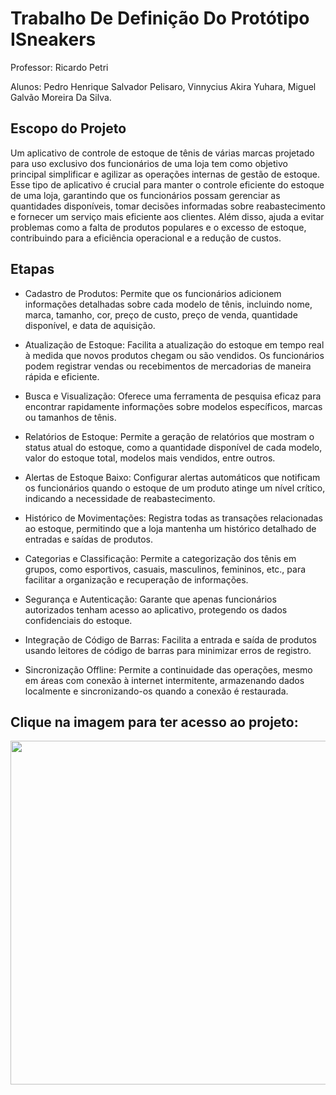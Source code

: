 <h1> Trabalho De Definição Do Protótipo ISneakers</h1>

Professor: Ricardo Petri

Alunos: Pedro Henrique Salvador Pelisaro, Vinnycius Akira Yuhara, Miguel Galvão Moreira Da Silva.

<h2> Escopo do Projeto</h2>
Um aplicativo de controle de estoque de tênis de várias marcas projetado para uso exclusivo dos funcionários de uma loja tem como objetivo principal simplificar e agilizar as operações internas de gestão de estoque. Esse tipo de aplicativo é crucial para manter o controle eficiente do estoque de uma loja, garantindo que os funcionários possam gerenciar as quantidades disponíveis, tomar decisões informadas sobre reabastecimento e fornecer um serviço mais eficiente aos clientes. Além disso, ajuda a evitar problemas como a falta de produtos populares e o excesso de estoque, contribuindo para a eficiência operacional e a redução de custos.

<h2> Etapas</h2>

- Cadastro de Produtos: Permite que os funcionários adicionem informações detalhadas sobre cada modelo de tênis, incluindo nome, marca, tamanho, cor, preço de custo, preço de venda, quantidade disponível, e data de aquisição.

- Atualização de Estoque: Facilita a atualização do estoque em tempo real à medida que novos produtos chegam ou são vendidos. Os funcionários podem registrar vendas ou recebimentos de mercadorias de maneira rápida e eficiente.

- Busca e Visualização: Oferece uma ferramenta de pesquisa eficaz para encontrar rapidamente informações sobre modelos específicos, marcas ou tamanhos de tênis.

- Relatórios de Estoque: Permite a geração de relatórios que mostram o status atual do estoque, como a quantidade disponível de cada modelo, valor do estoque total, modelos mais vendidos, entre outros.

- Alertas de Estoque Baixo: Configurar alertas automáticos que notificam os funcionários quando o estoque de um produto atinge um nível crítico, indicando a necessidade de reabastecimento.

- Histórico de Movimentações: Registra todas as transações relacionadas ao estoque, permitindo que a loja mantenha um histórico detalhado de entradas e saídas de produtos.

- Categorias e Classificação: Permite a categorização dos tênis em grupos, como esportivos, casuais, masculinos, femininos, etc., para facilitar a organização e recuperação de informações.

- Segurança e Autenticação: Garante que apenas funcionários autorizados tenham acesso ao aplicativo, protegendo os dados confidenciais do estoque.

- Integração de Código de Barras: Facilita a entrada e saída de produtos usando leitores de código de barras para minimizar erros de registro.

- Sincronização Offline: Permite a continuidade das operações, mesmo em áreas com conexão à internet intermitente, armazenando dados localmente e sincronizando-os quando a conexão é restaurada.


<h2> Clique na imagem para ter acesso ao projeto:</h2>
<a href="https://balsamiq.cloud/s7u3j6v/pr2653f"> <img src="https://cdn.discordapp.com/attachments/1081703389819306036/1161785724169895946/image.png?ex=65399045&is=65271b45&hm=8858dcb3995401cf56b3525c69178898bc594ef33b966fb76e3ce3a1ebf6d457&" width=1300 height=550 ></a>











